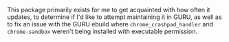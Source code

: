 This package primarily exists for me to get acquainted with how often it updates, to determine if I'd like to attempt maintaining it in GURU, as well as to fix an issue with the GURU ebuild where `chrome_crashpad_handler` and `chrome-sandbox` weren't being installed with executable permission.
